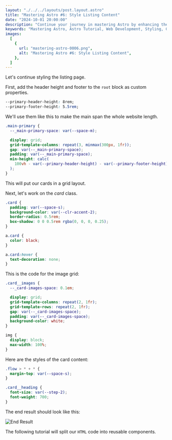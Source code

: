 ```yaml
---
layout: "./../../layouts/post.layout.astro"
title: "Mastering Astro #6: Style Listing Content"
date: "2024-10-01 20:00:00"
description: "Continue your journey in mastering Astro by enhancing the styling of your listing page. Learn how to create a responsive grid layout for your cards, style the card elements, and make your images look visually appealing. Explore techniques to improve code organization and prepare for the next step—splitting your HTML code into reusable components."
keywords: "Mastering Astro, Astro Tutorial, Web Development, Styling, Grid Layout, Responsive Design, CSS, Card Styling, Image Grid, Code Organization, HTML Components"
images:
  [
    {
      url: "mastering-astro-0006.png",
      alt: "Mastering Astro #6: Style Listing Content",
    },
  ]
---
```


Let's continue styling the listing page.

First, add the header height and footer to the `root` block as custom properties.

```css
--primary-header-height: 8rem;
--primary-footer-height: 5.5rem;
```

We'll use them like this to make the main span the whole website length.

```css
.main-primary {
  --_main-primary-space: var(--space-m);

  display: grid;
  grid-template-columns: repeat(3, minmax(300px, 1fr));
  gap: var(--_main-primary-space);
  padding: var(--_main-primary-space);
  min-height: calc(
    100vh - var(--primary-header-height) - var(--primary-footer-height)
  );
}
```

This will put our cards in a grid layout.

Next, let's work on the _card_ class.

```css
.card {
  padding: var(--space-s);
  background-color: var(--clr-accent-2);
  border-radius: 0.5rem;
  box-shadow: 0 0 0.5rem rgba(0, 0, 0, 0.25);
}

a.card {
  color: black;
}

a.card:hover {
  text-decoration: none;
}
```

This is the code for the image grid:

```css
.card__images {
  --_card-images-space: 0.1em;

  display: grid;
  grid-template-columns: repeat(2, 1fr);
  grid-template-rows: repeat(2, 1fr);
  gap: var(--_card-images-space);
  padding: var(--_card-images-space);
  background-color: white;
}

img {
  display: block;
  max-width: 100%;
}
```

Here are the styles of the card content:

```css
.flow > * + * {
  margin-top: var(--space-s);
}

.card__heading {
  font-size: var(--step-2);
  font-weight: 700;
}
```

The end result should look like this:

![End Result](/screenshots/posts/mastering-astro-0006-a.png)

The following tutorial will split our `HTML` code into reusable components.
